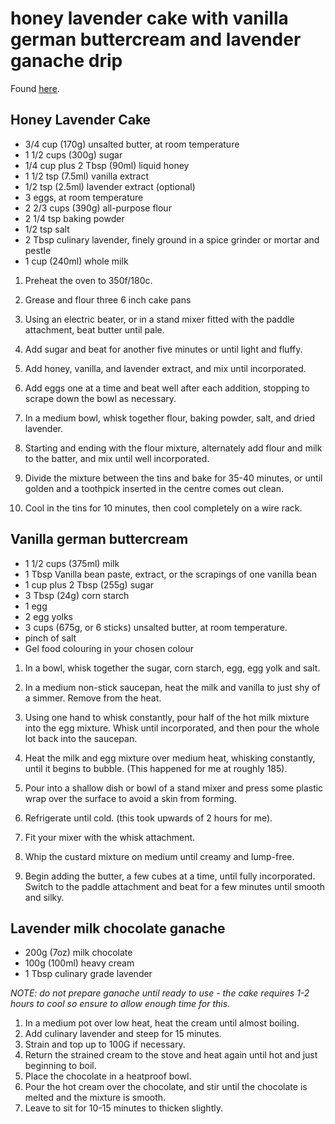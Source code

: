 # honey lavender cake with vanilla german buttercream and lavender ganache drip

Found [here](https://www.cloudykitchen.com/blog/2017/1/24/honey-lavender-cake-with-vanilla-german-buttercream-and-lavender-ganache-drip).


## Honey Lavender Cake
- 3/4 cup (170g) unsalted butter, at room temperature
- 1 1/2 cups (300g) sugar
- 1/4 cup plus 2 Tbsp (90ml) liquid honey
- 1 1/2 tsp (7.5ml) vanilla extract
- 1/2 tsp (2.5ml) lavender extract (optional)
- 3 eggs, at room temperature
- 2 2/3 cups (390g) all-purpose flour
- 2 1/4 tsp baking powder
- 1/2 tsp salt
- 2 Tbsp culinary lavender, finely ground in a spice grinder or mortar and pestle
- 1 cup (240ml) whole milk


1. Preheat the oven to 350f/180c.
2. Grease and flour three 6 inch cake pans

3. Using an electric beater, or in a stand mixer fitted with the paddle attachment, beat butter until pale.
4. Add sugar and beat for another five minutes or until light and fluffy.
5. Add honey, vanilla, and lavender extract, and mix until incorporated.
6. Add eggs one at a time and beat well after each addition, stopping to scrape down the bowl as necessary.
7. In a medium bowl, whisk together flour, baking powder, salt, and dried lavender.
8. Starting and ending with the flour mixture, alternately add flour and milk to the batter, and mix until well incorporated.
9. Divide the mixture between the tins and bake for 35-40 minutes, or until golden and a toothpick inserted in the centre comes out clean.
10. Cool in the tins for 10 minutes, then cool completely on a wire rack.


## Vanilla german buttercream
- 1 1/2 cups (375ml) milk
- 1 Tbsp Vanilla bean paste, extract, or the scrapings of one vanilla bean
- 1 cup plus 2 Tbsp (255g) sugar
- 3 Tbsp (24g) corn starch
- 1 egg
- 2 egg yolks
- 3 cups (675g, or 6 sticks) unsalted butter, at room temperature.
- pinch of salt
- Gel food colouring in your chosen colour


1. In a bowl, whisk together the sugar, corn starch, egg, egg yolk and salt.
2. In a medium non-stick saucepan, heat the milk and vanilla to just shy of a simmer. Remove from the heat.

3. Using one hand to whisk constantly, pour half of the hot milk mixture into the egg mixture. Whisk until incorporated, and then pour the whole lot back into the saucepan.

4. Heat the milk and egg mixture over medium heat, whisking constantly, until it begins to bubble. (This happened for me at roughly 185).
5. Pour into a shallow dish or bowl of a stand mixer and press some plastic wrap over the surface to avoid a skin from forming.
6. Refrigerate until cold. (this took upwards of 2 hours for me).

7. Fit your mixer with the whisk attachment.
8. Whip the custard mixture on medium until creamy and lump-free.
9. Begin adding the butter, a few cubes at a time, until fully incorporated. Switch to the paddle attachment and beat for a few minutes until smooth and silky.




## Lavender milk chocolate ganache
- 200g (7oz) milk chocolate
- 100g (100ml) heavy cream
- 1 Tbsp culinary grade lavender

*NOTE: do not prepare ganache until ready to use - the cake requires 1-2 hours to cool so ensure to allow enough time for this.*

1. In a medium pot over low heat, heat the cream until almost boiling.
2. Add culinary lavender and steep for 15 minutes.
3. Strain and top up to 100G if necessary.
4. Return the strained cream to the stove and heat again until hot and just beginning to boil. 
5. Place the chocolate in a heatproof bowl.
6. Pour the hot cream over the chocolate, and stir until the chocolate is melted and the mixture is smooth.
7. Leave to sit for 10-15 minutes to thicken slightly.

